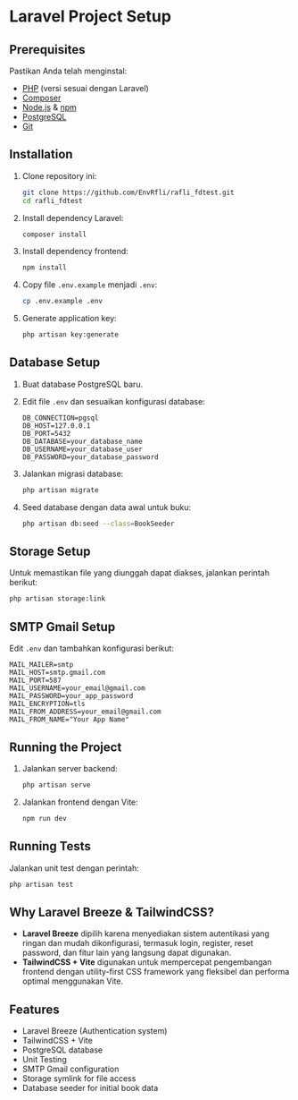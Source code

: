 # Laravel Project Setup

## Prerequisites

Pastikan Anda telah menginstal:
- [PHP](https://www.php.net/) (versi sesuai dengan Laravel)
- [Composer](https://getcomposer.org/)
- [Node.js](https://nodejs.org/) & [npm](https://www.npmjs.com/)
- [PostgreSQL](https://www.postgresql.org/)
- [Git](https://git-scm.com/)

## Installation

1. Clone repository ini:
   ```sh
   git clone https://github.com/EnvRfli/rafli_fdtest.git
   cd rafli_fdtest
   ```

2. Install dependency Laravel:
   ```sh
   composer install
   ```

3. Install dependency frontend:
   ```sh
   npm install
   ```

4. Copy file `.env.example` menjadi `.env`:
   ```sh
   cp .env.example .env
   ```

5. Generate application key:
   ```sh
   php artisan key:generate
   ```

## Database Setup

1. Buat database PostgreSQL baru.
2. Edit file `.env` dan sesuaikan konfigurasi database:
   ```env
   DB_CONNECTION=pgsql
   DB_HOST=127.0.0.1
   DB_PORT=5432
   DB_DATABASE=your_database_name
   DB_USERNAME=your_database_user
   DB_PASSWORD=your_database_password
   ```
3. Jalankan migrasi database:
   ```sh
   php artisan migrate
   ```

4. Seed database dengan data awal untuk buku:
   ```sh
   php artisan db:seed --class=BookSeeder
   ```

## Storage Setup

Untuk memastikan file yang diunggah dapat diakses, jalankan perintah berikut:
```sh
php artisan storage:link
```

## SMTP Gmail Setup

Edit `.env` dan tambahkan konfigurasi berikut:
```env
MAIL_MAILER=smtp
MAIL_HOST=smtp.gmail.com
MAIL_PORT=587
MAIL_USERNAME=your_email@gmail.com
MAIL_PASSWORD=your_app_password
MAIL_ENCRYPTION=tls
MAIL_FROM_ADDRESS=your_email@gmail.com
MAIL_FROM_NAME="Your App Name"
```

## Running the Project

1. Jalankan server backend:
   ```sh
   php artisan serve
   ```
2. Jalankan frontend dengan Vite:
   ```sh
   npm run dev
   ```

## Running Tests

Jalankan unit test dengan perintah:
```sh
php artisan test
```

## Why Laravel Breeze & TailwindCSS?

- **Laravel Breeze** dipilih karena menyediakan sistem autentikasi yang ringan dan mudah dikonfigurasi, termasuk login, register, reset password, dan fitur lain yang langsung dapat digunakan.
- **TailwindCSS + Vite** digunakan untuk mempercepat pengembangan frontend dengan utility-first CSS framework yang fleksibel dan performa optimal menggunakan Vite.

## Features
- Laravel Breeze (Authentication system)
- TailwindCSS + Vite
- PostgreSQL database
- Unit Testing
- SMTP Gmail configuration
- Storage symlink for file access
- Database seeder for initial book data
